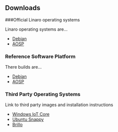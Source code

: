 ## Downloads 

###Official Linaro operating systems

Linaro operating systems are...

- [Debian]()
- [AOSP]()

### Reference Software Platform
 
There builds are...

- [Debian]()
- [AOSP]()

### Third Party Operating Systems

Link to third party images and installation instructions

- [Windows IoT Core]()
- [Ubuntu Snappy]()
- [Brillo]()
